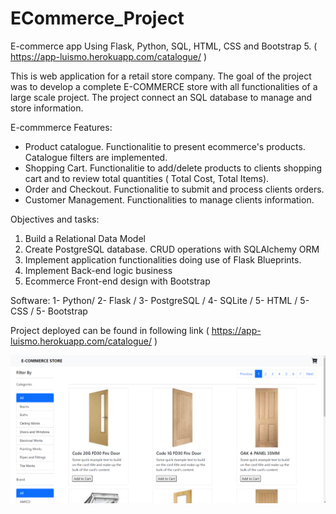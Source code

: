# ECommerce_Project 
E-commerce app Using Flask, Python, SQL, HTML, CSS and Bootstrap 5.
( https://app-luismo.herokuapp.com/catalogue/ )

This is web application for a retail store company. The goal of the project was to develop a complete E-COMMERCE store with all functionalities of a large scale project. The project connect an SQL database to manage and store information.

E-commmerce Features:
- Product catalogue. Functionalitie to present ecommerce's products. Catalogue filters are implemented. 
- Shopping Cart. Functionalitie to add/delete products to clients shopping cart and to review total quantities ( Total Cost, Total Items). 
- Order and Checkout. Functionalitie to submit and process clients orders.
- Customer Management. Functionalities to manage clients information.

Objectives and tasks:
1.	Build a Relational Data Model
2.	Create PostgreSQL database. CRUD operations with SQLAlchemy ORM
3.  Implement application functionalities doing use of Flask Blueprints.
4.	Implement Back-end logic business
5.	Ecommerce Front-end design with Bootstrap

Software: 1- Python/  2- Flask  /  3- PostgreSQL  /  4- SQLite  / 5- HTML / 5- CSS / 5- Bootstrap

Project deployed can be found in following link ( https://app-luismo.herokuapp.com/catalogue/ )

![My Image](/Images/EP_Catalogue.PNG)
